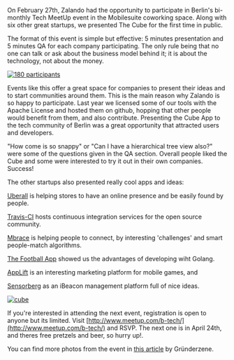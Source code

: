 <!--
.. title: The Cube App at Berlin's TECH MeetUp
.. slug: meetup-tech-berlin-cube
.. date: 2014-03-12 12:00:00
.. tags: cube,backbonejs,development,javascript,node,open-source,solr,platform,meetup,berlin
.. author: Emanuel Lauria
.. image: meetup-tech-01.jpeg
-->

On February 27th, Zalando had the opportunity to participate in Berlin's
bi-monthly Tech MeetUp event in the Mobilesuite coworking space. Along with six
other great startups, we presented The Cube for the first time in public.

<!-- TEASER_END -->
The format of this event is simple but effective: 5 minutes presentation and
5 minutes QA for each company participating. The only rule being that no one
can talk or ask about the business model behind it; it is about the technology,
not about the money.

[![180 participants](/images/meetup-tech-03.jpeg)](/images/meetup-tech-03.jpeg)

Events like this offer a great space for companies to present their ideas and
to start communities around them. This is the main reason why Zalando is so
happy to participate. Last year we licensed some of our tools with the Apache
License and hosted them on github, hopping that other people would benefit from
them, and also contribute. Presenting the Cube App to the tech community of
Berlin was a great opportunity that attracted users and developers.

"How come is so snappy" or "Can I have a hierarchical tree view also?" were
some of the questions given in the QA section. Overall people liked the Cube
and some were interested to try it out in their own companies. Success!

The other startups also presented really cool apps and ideas:

[Uberall](https://uberall.com) is helping stores to have an online presence and
be easily found by people.

[Travis-CI](https://travis-ci.org/) hosts continuous integration services for
the open source community.

[Mbrace](http://www.getmbrace.com/) is helping people to connect, by interesting
'challenges' and smart people-match algorithms.

[The Football App](http://www.thefootballapp.com/) showed us the advantages of
developing wiht Golang.

[AppLift](http://www.applift.com/) is an interesting marketing platform for mobile games, and

[Sensorberg](http://www.sensorberg.com/) as an iBeacon management platform full of nice ideas.


[![cube](/images/cube-screenshot-mid.png)](http://cubeapp.io)

If you're interested in attending the next event, registration is open to anyone
but its limited. Visit [http://www.meetup.com/b-tech/](http://www.meetup.com/b-tech/)
and RSVP. The next one is in April 24th, and theres free pretzels and beer, so
hurry up!.

You can find more photos from the event in
[this article](http://www.gruenderszene.de/allgemein/berlin-tech-meetup-2014-galerie)
by Gründerzene.

